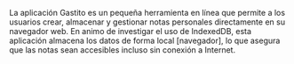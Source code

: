 La aplicación Gastito es un pequeña herramienta en línea que permite a los usuarios crear, almacenar y gestionar notas personales directamente en su navegador web. En animo de investigar el uso de IndexedDB, esta aplicación almacena los datos de forma local [navegador], lo que asegura que las notas sean accesibles incluso sin conexión a Internet.
